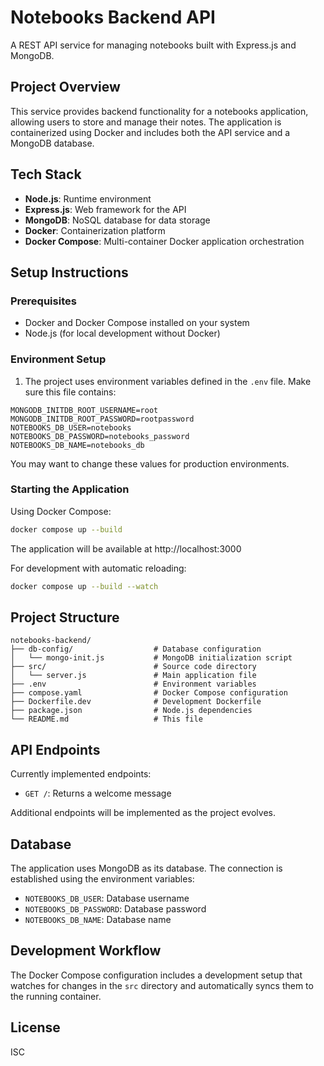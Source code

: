 # Notebooks Backend API

A REST API service for managing notebooks built with Express.js and MongoDB.

## Project Overview

This service provides backend functionality for a notebooks application, allowing users to store and manage their notes. The application is containerized using Docker and includes both the API service and a MongoDB database.

## Tech Stack

- **Node.js**: Runtime environment
- **Express.js**: Web framework for the API
- **MongoDB**: NoSQL database for data storage
- **Docker**: Containerization platform
- **Docker Compose**: Multi-container Docker application orchestration

## Setup Instructions

### Prerequisites

- Docker and Docker Compose installed on your system
- Node.js (for local development without Docker)

### Environment Setup

1. The project uses environment variables defined in the `.env` file. Make sure this file contains:

```
MONGODB_INITDB_ROOT_USERNAME=root
MONGODB_INITDB_ROOT_PASSWORD=rootpassword
NOTEBOOKS_DB_USER=notebooks
NOTEBOOKS_DB_PASSWORD=notebooks_password
NOTEBOOKS_DB_NAME=notebooks_db
```

You may want to change these values for production environments.

### Starting the Application

Using Docker Compose:

```bash
docker compose up --build
```

The application will be available at http://localhost:3000

For development with automatic reloading:

```bash
docker compose up --build --watch
```

## Project Structure

```
notebooks-backend/
├── db-config/                  # Database configuration
│   └── mongo-init.js           # MongoDB initialization script
├── src/                        # Source code directory
│   └── server.js               # Main application file
├── .env                        # Environment variables
├── compose.yaml                # Docker Compose configuration
├── Dockerfile.dev              # Development Dockerfile
├── package.json                # Node.js dependencies
└── README.md                   # This file
```

## API Endpoints

Currently implemented endpoints:

- `GET /`: Returns a welcome message

Additional endpoints will be implemented as the project evolves.

## Database

The application uses MongoDB as its database. The connection is established using the environment variables:

- `NOTEBOOKS_DB_USER`: Database username
- `NOTEBOOKS_DB_PASSWORD`: Database password
- `NOTEBOOKS_DB_NAME`: Database name

## Development Workflow

The Docker Compose configuration includes a development setup that watches for changes in the `src` directory and automatically syncs them to the running container.

## License

ISC
